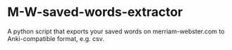 # M-W-saved-words-extractor
A python script that exports your saved words on merriam-webster.com to Anki-compatible format, e.g. csv.
